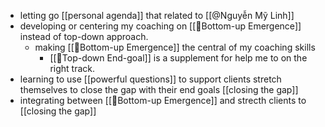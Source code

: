 - letting go [[personal agenda]] that related to [[@Nguyễn Mỹ Linh]]
- developing or centering my coaching on [[🌲Bottom-up Emergence]] instead of top-down approach.
    - making [[🌲Bottom-up Emergence]] the central of my coaching skills
        - [[🌲Top-down End-goal]] is a supplement for help me to on the right track.
- learning to use [[powerful questions]] to support clients stretch themselves to close the gap with their end goals [[closing the gap]]
- integrating between [[🌲Bottom-up Emergence]] and strecth clients to [[closing the gap]]
